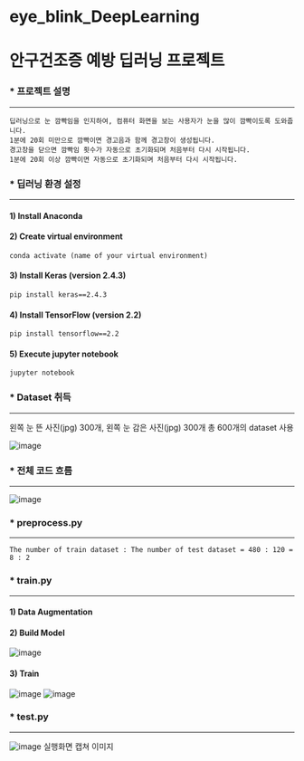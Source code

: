# eye_blink_DeepLearning
안구건조증 예방 딥러닝 프로젝트
=============

### * 프로젝트 설명
-------------

    딥러닝으로 눈 깜빡임을 인지하여, 컴퓨터 화면을 보는 사용자가 눈을 많이 깜빡이도록 도와줍니다.
    1분에 20회 미만으로 깜빡이면 경고음과 함께 경고창이 생성됩니다.
    경고창을 닫으면 깜빡임 횟수가 자동으로 초기화되며 처음부터 다시 시작됩니다.
    1분에 20회 이상 깜빡이면 자동으로 초기화되며 처음부터 다시 시작됩니다.


### * 딥러닝 환경 설정
-------------
  #### 1) Install Anaconda
  
  #### 2) Create virtual environment
  ```
  conda activate (name of your virtual environment)
  ```

  #### 3) Install Keras (version 2.4.3)
  ```
  pip install keras==2.4.3
  ```
  #### 4) Install TensorFlow (version 2.2)
  ```
  pip install tensorflow==2.2
  ```
  #### 5) Execute jupyter notebook
  ```
  jupyter notebook
  ```



### * Dataset 취득
-------------
   왼쪽 눈 뜬 사진(jpg) 300개, 왼쪽 눈 감은 사진(jpg) 300개 총 600개의 dataset 사용
   
   ![image](https://user-images.githubusercontent.com/77608922/158016847-2656b80f-f3ea-48b0-b992-4d941b9979fe.png)

 
 
 
### * 전체 코드 흐름
-------------
![image](https://user-images.githubusercontent.com/77608922/158016821-4f6b1eac-0ee6-435b-8266-5617aeac21b5.png)


### * preprocess.py
-------------
    The number of train dataset : The number of test dataset = 480 : 120 = 8 : 2


### * train.py
-------------
   #### 1) Data Augmentation
    
   #### 2) Build Model
    
![image](https://user-images.githubusercontent.com/77608922/158017061-93995a66-bf7a-4ad7-936c-53b65a755418.png)
   
   #### 3) Train
   
![image](https://user-images.githubusercontent.com/77608922/158017100-7d3b4ce6-adc4-4f6d-8021-4d37abac8a04.png)
![image](https://user-images.githubusercontent.com/77608922/158017143-2f18cb0a-6d5c-4c93-9fcb-7f2d960fe5f4.png)



### * test.py
-------------

![image](https://user-images.githubusercontent.com/77608922/158017506-7378bbd3-16c0-4e75-8913-53c1c75c0dad.png)
실행화면 캡쳐 이미지
